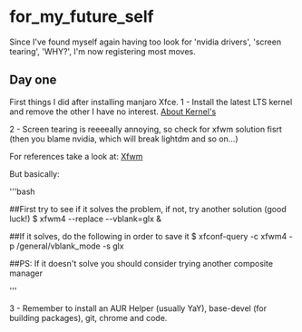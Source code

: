 # for_my_future_self
Since I've found myself again having too look for 'nvidia drivers', 'screen tearing', 'WHY?', I'm now registering most moves.

## Day one
First things I did after installing manjaro Xfce.
1 - Install the latest LTS kernel and remove the other I have no interest.
[About Kernel's](wiki.manjaro.org/index.php/Manjaro_Kernels)

2 - Screen tearing is reeeeally annoying, so check for xfwm solution  fisrt (then you blame nvidia, which will break lightdm and so on...)

For references take a look at:
[Xfwm](wiki.archlinux.org/title/Xfwm)

But basically:

'''bash

##First try  to see if it solves the problem, if not, try another solution (good luck!)
$ xfwm4 --replace --vblank=glx &

##If it solves, do the following in order to save it
$  xfconf-query -c xfwm4 -p /general/vblank_mode -s glx

##PS: If it doesn't solve you should consider trying another composite manager

'''

3 - Remember to install an AUR Helper  (usually YaY), base-devel (for building packages), git, chrome and code.


